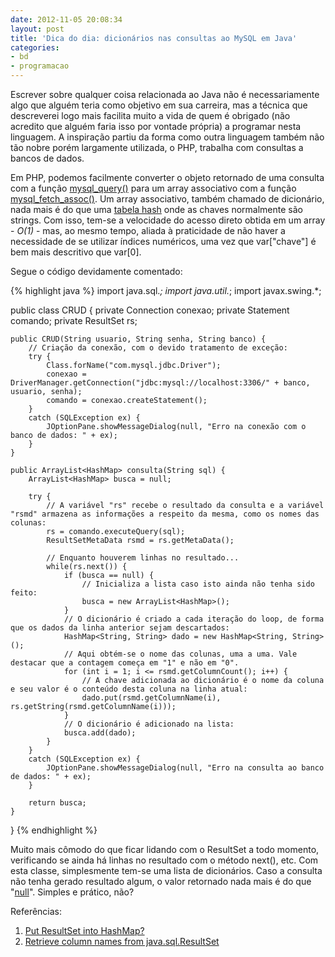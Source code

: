 ```yaml
---
date: 2012-11-05 20:08:34
layout: post
title: 'Dica do dia: dicionários nas consultas ao MySQL em Java'
categories:
- bd
- programacao
---
```


Escrever sobre qualquer coisa relacionada ao Java não é necessariamente algo que alguém teria como objetivo em sua carreira, mas a técnica que descreverei logo mais facilita muito a vida de quem é obrigado (não acredito que alguém faria isso por vontade própria) a programar nesta linguagem. A inspiração partiu da forma como outra linguagem também não tão nobre porém largamente utilizada, o PHP, trabalha com consultas a bancos de dados.

Em PHP, podemos facilmente converter o objeto retornado de uma consulta com a função [mysql\_query()](http://php.net/manual/en/function.mysql-query.php) para um array associativo com a função [mysql\_fetch\_assoc()](http://php.net/manual/en/function.mysql-fetch-assoc.php). Um array associativo, também chamado de dicionário, nada mais é do que uma [tabela hash](http://en.wikipedia.org/wiki/Hash_table) onde as chaves normalmente são strings. Com isso, tem-se a velocidade do acesso direto obtida em um array - _O(1)_ - mas, ao mesmo tempo, aliada à praticidade de não haver a necessidade de se utilizar índices numéricos, uma vez que var["chave"] é bem mais descritivo que var[0].

Segue o código devidamente comentado:

{% highlight java %}
import java.sql.*;
import java.util.*;
import javax.swing.*;

public class CRUD {
    private Connection conexao;
    private Statement comando;
    private ResultSet rs;

    public CRUD(String usuario, String senha, String banco) {
        // Criação da conexão, com o devido tratamento de exceção:
        try {
            Class.forName("com.mysql.jdbc.Driver");
            conexao = DriverManager.getConnection("jdbc:mysql://localhost:3306/" + banco, usuario, senha);
            comando = conexao.createStatement();
        }
        catch (SQLException ex) {
            JOptionPane.showMessageDialog(null, "Erro na conexão com o banco de dados: " + ex);
        }
    }

    public ArrayList<HashMap> consulta(String sql) {
        ArrayList<HashMap> busca = null;

        try {
            // A variável "rs" recebe o resultado da consulta e a variável "rsmd" armazena as informações a respeito da mesma, como os nomes das colunas:
            rs = comando.executeQuery(sql);
            ResultSetMetaData rsmd = rs.getMetaData();

            // Enquanto houverem linhas no resultado...
            while(rs.next()) {
                if (busca == null) {
                    // Inicializa a lista caso isto ainda não tenha sido feito:
                    busca = new ArrayList<HashMap>();
                }
                // O dicionário é criado a cada iteração do loop, de forma que os dados da linha anterior sejam descartados:
                HashMap<String, String> dado = new HashMap<String, String>();
                // Aqui obtém-se o nome das colunas, uma a uma. Vale destacar que a contagem começa em "1" e não em "0".
                for (int i = 1; i <= rsmd.getColumnCount(); i++) {
                    // A chave adicionada ao dicionário é o nome da coluna e seu valor é o conteúdo desta coluna na linha atual:
                    dado.put(rsmd.getColumnName(i), rs.getString(rsmd.getColumnName(i)));
                }
                // O dicionário é adicionado na lista:
                busca.add(dado);
            }
        }
        catch (SQLException ex) {
            JOptionPane.showMessageDialog(null, "Erro na consulta ao banco de dados: " + ex);
        }

        return busca;
    }
}
{% endhighlight %}

Muito mais cômodo do que ficar lidando com o ResultSet a todo momento, verificando se ainda há linhas no resultado com o método next(), etc. Com esta classe, simplesmente tem-se uma lista de dicionários. Caso a consulta não tenha gerado resultado algum, o valor retornado nada mais é do que "[null](https://en.wikipedia.org/wiki/Pointer_%28computer_programming%29#Null_pointer)". Simples e prático, não?

Referências:  
1. [Put ResultSet into HashMap?](http://stackoverflow.com/questions/8392942/put-resultset-into-hashmap)  
2. [Retrieve column names from java.sql.ResultSet](http://stackoverflow.com/questions/696782/retrieve-column-names-from-java-sql-resultset)
